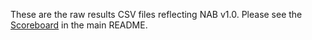 These are the raw results CSV files reflecting NAB v1.0.
Please see the [Scoreboard](https://github.com/numenta/NAB/#scoreboard) in the main README.
